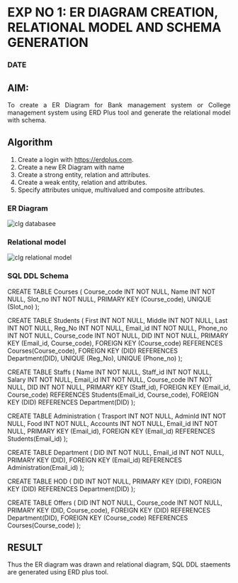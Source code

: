 # EXP NO 1: ER DIAGRAM CREATION, RELATIONAL MODEL AND SCHEMA GENERATION  
### DATE
## AIM:
<div align="justify">
   To create a ER Diagram for Bank management system or College management system using ERD Plus tool and generate the relational model with schema. 
</div>

## Algorithm
1. Create a login with https://erdplus.com.
2. Create a new ER Diagram with name
3. Create a strong entity, relation and attributes.
4. Create a weak entity, relation and attributes.
5. Specify attributes unique, multivalued and composite attributes.

### ER Diagram 

![clg databasee](https://github.com/priyarajmohan777/DBMS/assets/119475942/2fee697b-247a-4c64-8160-0692f2b772a6)

### Relational model
![clg relational model](https://github.com/priyarajmohan777/DBMS/assets/119475942/129f82e6-c412-432e-b12d-3032558a4044)


### SQL DDL Schema 
CREATE TABLE Courses
(
  Course_code INT NOT NULL,
  Name INT NOT NULL,
  Slot_no INT NOT NULL,
  PRIMARY KEY (Course_code),
  UNIQUE (Slot_no)
);

CREATE TABLE Students
(
  First INT NOT NULL,
  Middle INT NOT NULL,
  Last INT NOT NULL,
  Reg_No INT NOT NULL,
  Email_id INT NOT NULL,
  Phone_no INT NOT NULL,
  Course_code INT NOT NULL,
  DID INT NOT NULL,
  PRIMARY KEY (Email_id, Course_code),
  FOREIGN KEY (Course_code) REFERENCES Courses(Course_code),
  FOREIGN KEY (DID) REFERENCES Department(DID),
  UNIQUE (Reg_No),
  UNIQUE (Phone_no)
);

CREATE TABLE Staffs
(
  Name INT NOT NULL,
  Staff_id INT NOT NULL,
  Salary INT NOT NULL,
  Email_id INT NOT NULL,
  Course_code INT NOT NULL,
  DID INT NOT NULL,
  PRIMARY KEY (Staff_id),
  FOREIGN KEY (Email_id, Course_code) REFERENCES Students(Email_id, Course_code),
  FOREIGN KEY (DID) REFERENCES Department(DID)
);

CREATE TABLE Administration
(
  Trasport INT NOT NULL,
  AdminId INT NOT NULL,
  Food INT NOT NULL,
  Accounts INT NOT NULL,
  Email_id INT NOT NULL,
  PRIMARY KEY (Email_id),
  FOREIGN KEY (Email_id) REFERENCES Students(Email_id)
);

CREATE TABLE Department
(
  DID INT NOT NULL,
  Email_id INT NOT NULL,
  PRIMARY KEY (DID),
  FOREIGN KEY (Email_id) REFERENCES Administration(Email_id)
);

CREATE TABLE HOD
(
  DID INT NOT NULL,
  PRIMARY KEY (DID),
  FOREIGN KEY (DID) REFERENCES Department(DID)
);

CREATE TABLE Offers
(
  DID INT NOT NULL,
  Course_code INT NOT NULL,
  PRIMARY KEY (DID, Course_code),
  FOREIGN KEY (DID) REFERENCES Department(DID),
  FOREIGN KEY (Course_code) REFERENCES Courses(Course_code)
);

## RESULT 
<div align="justify">
Thus the ER diagram was drawn and relational diagram, SQL DDL staements are generated using ERD plus tool.
</div>
